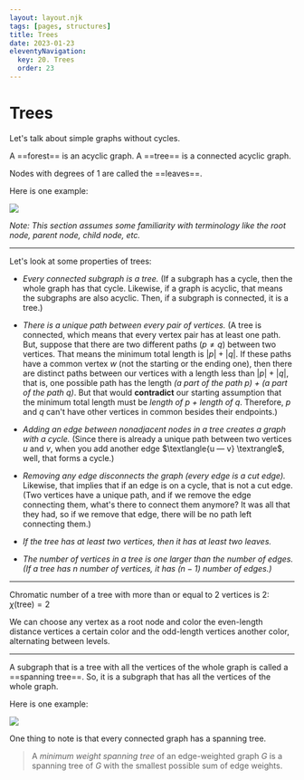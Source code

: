 ```yaml
---
layout: layout.njk
tags: [pages, structures]
title: Trees
date: 2023-01-23
eleventyNavigation:
  key: 20. Trees
  order: 23
---
```


# Trees

Let's talk about simple graphs without cycles.

A ==forest== is an acyclic graph.
A ==tree== is a connected acyclic graph.

Nodes with degrees of $1$ are called the ==leaves==.

Here is one example:

![](https://upload.wikimedia.org/wikipedia/commons/thumb/d/d3/Graph_theory_tree.svg/217px-Graph_theory_tree.svg.png)


_Note: This section assumes some familiarity with terminology like the root node, parent node, child node, etc._

---

Let's look at some properties of trees:

- _Every connected subgraph is a tree._
(If a subgraph has a cycle, then the whole graph has that cycle. Likewise, if a graph is acyclic, that means the subgraphs are also acyclic. Then, if a subgraph is connected, it is a tree.)

- _There is a unique path between every pair of vertices._
(A tree is connected, which means that every vertex pair has at least one path. 
But, suppose that there are two different paths ($p \neq q$) between two vertices. That means the minimum total length is $|p| + |q|$. If these paths have a common vertex $w$ (not the starting or the ending one), then there are distinct paths between our vertices with a length less than $|p| + |q|$, that is, one possible path has the length _(a part of the path $p$) + (a part of the path $q$)_. But that would **contradict** our starting assumption that the minimum total length must be _length of $p$ + length of $q$_. Therefore, $p$ and $q$ can't have other vertices in common besides their endpoints.)

- _Adding an edge between nonadjacent nodes in a tree creates a graph with a cycle._
(Since there is already a unique path between two vertices $u$ and $v$, when you add another edge $\textlangle{u — v} \textrangle$, well, that forms a cycle.)

- _Removing any edge disconnects the graph (every edge is a cut edge)._
Likewise, that implies that if an edge is on a cycle, that is not a cut edge.
(Two vertices have a unique path, and if we remove the edge connecting them, what's there to connect them anymore? It was all that they had, so if we remove that edge, there will be no path left connecting them.)

- _If the tree has at least two vertices, then it has at least two leaves._

- _The number of vertices in a tree is one larger than the number of edges. (If a tree has $n$ number of vertices, it has ($n - 1$) number of edges.)_

---
 
Chromatic number of a tree with more than or equal to 2 vertices is 2: $\chi(\text{tree}) = 2$

We can choose any vertex as a root node and color the even-length distance vertices a certain color and the odd-length vertices another color, alternating between levels.

---

A subgraph that is a tree with all the vertices of the whole graph is called a ==spanning tree==.
So, it is a subgraph that has all the vertices of the whole graph.

Here is one example:

![](https://upload.wikimedia.org/wikipedia/commons/thumb/0/03/Spanning_tree.svg/419px-Spanning_tree.svg.png)



One thing to note is that every connected graph has a spanning tree.

> A _minimum weight spanning tree_ of an edge-weighted graph $G$ is a spanning tree of $G$ with the smallest possible sum of edge weights.


